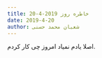 ```yaml
---
title: خاطره روز 2019-4-20
date: 2019-4-20
author: شعبان محمد حسنی
---
```


اصلا یادم نمیاد امروز چی کار کردم.